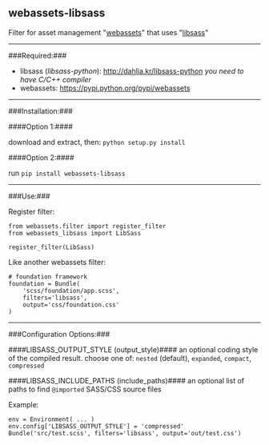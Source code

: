 ## webassets-libsass ##

Filter for asset management "[webassets](https://github.com/miracle2k/webassets)" that uses "[libsass](https://github.com/hcatlin/libsass)"

* * *

###Required:###

* libsass (*libsass-python*): <http://dahlia.kr/libsass-python> *you need to have C/C++ compiler*
* webassets: <https://pypi.python.org/pypi/webassets>

* * *

###Installation:###

####Option 1:####

download and extract, then: `python setup.py install`

####Option 2:####

run `pip install webassets-libsass`

* * *

###Use:###

Register filter:
```
from webassets.filter import register_filter
from webassets_libsass import LibSass

register_filter(LibSass)
```


Like another webassets filter:
```
# foundation framework
foundation = Bundle(
    'scss/foundation/app.scss',
    filters='libsass',
    output='css/foundation.css'
)
```

* * *

###Configuration Options:###

####LIBSASS_OUTPUT_STYLE (output_style)####
an optional coding style of the compiled result. choose one of: `nested` (default), `expanded`, `compact`, `compressed`

####LIBSASS_INCLUDE_PATHS (include_paths)####
an optional list of paths to find `@imported` SASS/CSS source files

Example:
```
env = Environment( ... )
env.config['LIBSASS_OUTPUT_STYLE'] = 'compressed'
Bundle('src/test.scss', filters='libsass', output='out/test.css')
```
